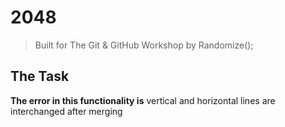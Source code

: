 # 2048
> Built for The Git & GitHub Workshop by Randomize();

## The Task
**The error in this functionality is** 
vertical and horizontal lines are interchanged after merging
